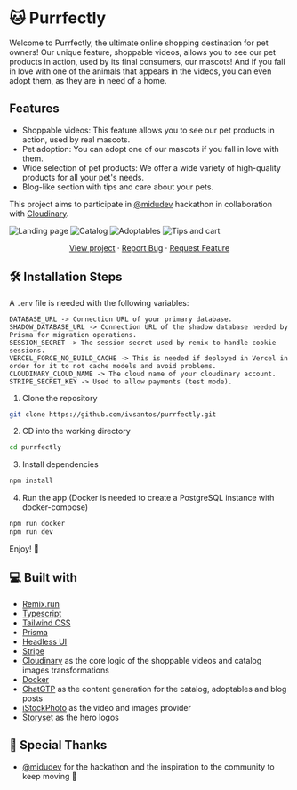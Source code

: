 # 🐱 Purrfectly

Welcome to Purrfectly, the ultimate online shopping destination for pet owners! Our unique feature, shoppable videos, allows you to see our pet products in action, used by its final consumers, our mascots! And if you fall in love with one of the animals that appears in the videos, you can even adopt them, as they are in need of a home.

## Features
- Shoppable videos: This feature allows you to see our pet products in action, used by real mascots.
- Pet adoption: You can adopt one of our mascots if you fall in love with them.
- Wide selection of pet products: We offer a wide variety of high-quality products for all your pet's needs.
- Blog-like section with tips and care about your pets.

This project aims to participate in [@midudev](https://www.github.com/midudev) hackathon in collaboration with [Cloudinary](https://cloudinary.com/).

![Landing page](https://user-images.githubusercontent.com/18705658/223207759-f539a62b-3787-4f52-913a-be89f8cd93bb.png)
![Catalog](https://user-images.githubusercontent.com/18705658/223208066-26dd1428-f2c4-4dcb-b552-545406060146.png)
![Adoptables](https://user-images.githubusercontent.com/18705658/223207953-54b009b1-fca8-496a-bcee-c77d188e3dfc.png)
![Tips and cart](https://user-images.githubusercontent.com/18705658/223208142-fabdca71-9eaa-49c5-8fb2-6d879f659be3.png)

<p align="center">
<a href="https://purrfectly.vercel.app/" target="blank">View project</a>
·
<a href="https://github.com/ivsantos/purrfectly/issues/new/choose">Report Bug</a>
·
<a href="https://github.com/ivsantos/purrfectly/issues/new/choose">Request Feature</a>
</p>


## 🛠️ Installation Steps
A `.env` file is needed with the following variables:
```
DATABASE_URL -> Connection URL of your primary database.
SHADOW_DATABASE_URL -> Connection URL of the shadow database needed by Prisma for migration operations.
SESSION_SECRET -> The session secret used by remix to handle cookie sessions.
VERCEL_FORCE_NO_BUILD_CACHE -> This is needed if deployed in Vercel in order for it to not cache models and avoid problems.
CLOUDINARY_CLOUD_NAME -> The cloud name of your cloudinary account.
STRIPE_SECRET_KEY -> Used to allow payments (test mode).
```

1. Clone the repository

```bash
git clone https://github.com/ivsantos/purrfectly.git
```

2. CD into the working directory

```bash
cd purrfectly
```

3. Install dependencies

```bash
npm install
```

4. Run the app (Docker is needed to create a PostgreSQL instance with docker-compose)

```bash
npm run docker
npm run dev
```

Enjoy! 🎉


## 💻 Built with
- [Remix.run](https://remix.run/)
- [Typescript](https://www.typescriptlang.org/)
- [Tailwind CSS](https://tailwindcss.com/)
- [Prisma](https://www.prisma.io/)
- [Headless UI](https://headlessui.com/)
- [Stripe](https://stripe.com/)
- [Cloudinary](https://cloudinary.com/) as the core logic of the shoppable videos and catalog images transformations
- [Docker](https://www.docker.com/)
- [ChatGTP](https://chat.openai.com/) as the content generation for the catalog, adoptables and blog posts
- [iStockPhoto](https://www.istockphoto.com/) as the video and images provider
- [Storyset](https://storyset.com/) as the hero logos


## 🙇 Special Thanks
- [@midudev](https://www.github.com/midudev) for the hackathon and the inspiration to the community to keep moving 👋
